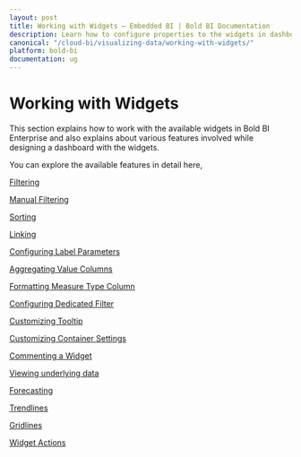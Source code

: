 ```yaml
---
layout: post
title: Working with Widgets – Embedded BI | Bold BI Documentation
description: Learn how to configure properties to the widgets in dashboard for interactive functionalities in Bold BI deployed in your server.
canonical: "/cloud-bi/visualizing-data/working-with-widgets/"
platform: bold-bi
documentation: ug
---
```


# Working with Widgets

This section explains how to work with the available widgets in Bold BI Enterprise and also explains about various features involved while designing a dashboard with the widgets.

You can explore the available features in detail here,


[Filtering](/embedded-bi/visualizing-data/working-with-widgets/configuring-widget-filters/)

[Manual Filtering](/embedded-bi/visualizing-data/working-with-widgets/manual-filters/)

[Sorting](/embedded-bi/visualizing-data/working-with-widgets/advanced-sorting/)

[Linking](/embedded-bi/visualizing-data/working-with-widgets/linking-urls-and-dashboards/)

[Configuring Label Parameters](/embedded-bi/visualizing-data/working-with-widgets/configuring-label-parameters/)

[Aggregating Value Columns](/embedded-bi/visualizing-data/working-with-widgets/aggregating-value-columns-based-on-type/)

[Formatting Measure Type Column](/embedded-bi/visualizing-data/working-with-widgets/formatting-measure-type-column/)

[Configuring Dedicated Filter](/embedded-bi/visualizing-data/working-with-widgets/configuring-dedicated-filter/)

[Customizing Tooltip](/embedded-bi/visualizing-data/working-with-widgets/tooltip-customization/)

[Customizing Container Settings](/embedded-bi/visualizing-data/working-with-widgets/customizing-container-appearance/)

[Commenting a Widget](/embedded-bi/visualizing-data/working-with-widgets/commenting-widget/)

[Viewing underlying data](/embedded-bi/visualizing-data/working-with-widgets/view-data/)

[Forecasting](/embedded-bi/visualizing-data/working-with-widgets/forecasting/)

[Trendlines](/embedded-bi/visualizing-data/working-with-widgets/chart-trendlines/)

[Gridlines](/embedded-bi/visualizing-data/working-with-widgets/chart-gridlines/)

[Widget Actions](/embedded-bi/visualizing-data/working-with-widgets/widget-action/)